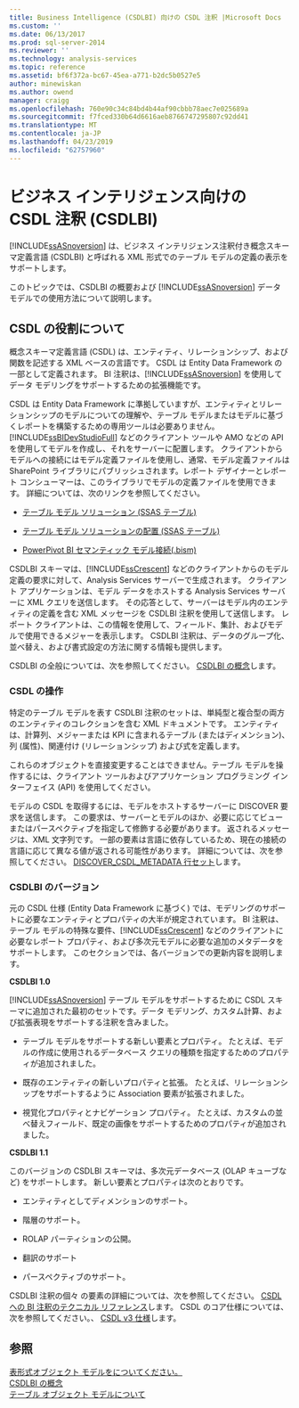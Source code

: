 ```yaml
---
title: Business Intelligence (CSDLBI) 向けの CSDL 注釈 |Microsoft Docs
ms.custom: ''
ms.date: 06/13/2017
ms.prod: sql-server-2014
ms.reviewer: ''
ms.technology: analysis-services
ms.topic: reference
ms.assetid: bf6f372a-bc67-45ea-a771-b2dc5b0527e5
author: minewiskan
ms.author: owend
manager: craigg
ms.openlocfilehash: 760e90c34c84bd4b44af90cbbb78aec7e025689a
ms.sourcegitcommit: f7fced330b64d6616aeb8766747295807c92dd41
ms.translationtype: MT
ms.contentlocale: ja-JP
ms.lasthandoff: 04/23/2019
ms.locfileid: "62757960"
---
```

# <a name="csdl-annotations-for-business-intelligence-csdlbi"></a>ビジネス インテリジェンス向けの CSDL 注釈 (CSDLBI)
  [!INCLUDE[ssASnoversion](../../includes/ssasnoversion-md.md)] は、ビジネス インテリジェンス注釈付き概念スキーマ定義言語 (CSDLBI) と呼ばれる XML 形式でのテーブル モデルの定義の表示をサポートします。  
  
 このトピックでは、CSDLBI の概要および [!INCLUDE[ssASnoversion](../../includes/ssasnoversion-md.md)] データ モデルでの使用方法について説明します。  
  
## <a name="understanding-the-role-of-csdl"></a>CSDL の役割について  
 概念スキーマ定義言語 (CSDL) は、エンティティ、リレーションシップ、および関数を記述する XML ベースの言語です。 CSDL は Entity Data Framework の一部として定義されます。 BI 注釈は、[!INCLUDE[ssASnoversion](../../includes/ssasnoversion-md.md)] を使用してデータ モデリングをサポートするための拡張機能です。  
  
 CSDL は Entity Data Framework に準拠していますが、エンティティとリレーションシップのモデルについての理解や、テーブル モデルまたはモデルに基づくレポートを構築するための専用ツールは必要ありません。 [!INCLUDE[ssBIDevStudioFull](../../includes/ssbidevstudiofull-md.md)] などのクライアント ツールや AMO などの API を使用してモデルを作成し、それをサーバーに配置します。 クライアントからモデルへの接続にはモデル定義ファイルを使用し、通常、モデル定義ファイルは SharePoint ライブラリにパブリッシュされます。レポート デザイナーとレポート コンシューマーは、このライブラリでモデルの定義ファイルを使用できます。 詳細については、次のリンクを参照してください。  
  
-   [テーブル モデル ソリューション &#40;SSAS テーブル&#41;](../tabular-model-solutions-ssas-tabular.md)  
  
-   [テーブル モデル ソリューションの配置 &#40;SSAS テーブル&#41;](../tabular-models/tabular-model-solution-deployment-ssas-tabular.md)  
  
-   [PowerPivot BI セマンティック モデル接続&#40;.bism&#41;](../power-pivot-sharepoint/power-pivot-bi-semantic-model-connection-bism.md)  
  
 CSDLBI スキーマは、[!INCLUDE[ssCrescent](../../includes/sscrescent-md.md)] などのクライアントからのモデル定義の要求に対して、Analysis Services サーバーで生成されます。 クライアント アプリケーションは、モデル データをホストする Analysis Services サーバーに XML クエリを送信します。 その応答として、サーバーはモデル内のエンティティの定義を含む XML メッセージを CSDLBI 注釈を使用して送信します。 レポート クライアントは、この情報を使用して、フィールド、集計、およびモデルで使用できるメジャーを表示します。 CSDLBI 注釈は、データのグループ化、並べ替え、および書式設定の方法に関する情報も提供します。  
  
 CSDLBI の全般については、次を参照してください。 [CSDLBI の概念](https://docs.microsoft.com/bi-reference/csdl/csdlbi-concepts)します。  
  
### <a name="working-with-csdl"></a>CSDL の操作  
 特定のテーブル モデルを表す CSDLBI 注釈のセットは、単純型と複合型の両方のエンティティのコレクションを含む XML ドキュメントです。 エンティティは、計算列、メジャーまたは KPI に含まれるテーブル (またはディメンション)、列 (属性)、関連付け (リレーションシップ) および式を定義します。  
  
 これらのオブジェクトを直接変更することはできません。テーブル モデルを操作するには、クライアント ツールおよびアプリケーション プログラミング インターフェイス (API) を使用してください。  
  
 モデルの CSDL を取得するには、モデルをホストするサーバーに DISCOVER 要求を送信します。 この要求は、サーバーとモデルのほか、必要に応じてビューまたはパースペクティブを指定して修飾する必要があります。 返されるメッセージは、XML 文字列です。 一部の要素は言語に依存しているため、現在の接続の言語に応じて異なる値が返される可能性があります。 詳細については、次を参照してください。 [DISCOVER_CSDL_METADATA 行セット](https://docs.microsoft.com/bi-reference/schema-rowsets/xml/discover-csdl-metadata-rowset)します。  
  
### <a name="csdlbi-versions"></a>CSDLBI のバージョン  
 元の CSDL 仕様 (Entity Data Framework に基づく) では、モデリングのサポートに必要なエンティティとプロパティの大半が規定されています。 BI 注釈は、テーブル モデルの特殊な要件、[!INCLUDE[ssCrescent](../../includes/sscrescent-md.md)] などのクライアントに必要なレポート プロパティ、および多次元モデルに必要な追加のメタデータをサポートします。 このセクションでは、各バージョンでの更新内容を説明します。  
  
 **CSDLBI 1.0**  
  
 [!INCLUDE[ssASnoversion](../../includes/ssasnoversion-md.md)] テーブル モデルをサポートするために CSDL スキーマに追加された最初のセットです。データ モデリング、カスタム計算、および拡張表現をサポートする注釈を含みました。  
  
-   テーブル モデルをサポートする新しい要素とプロパティ。 たとえば、モデルの作成に使用されるデータベース クエリの種類を指定するためのプロパティが追加されました。  
  
-   既存のエンティティの新しいプロパティと拡張。  たとえば、リレーションシップをサポートするように Association 要素が拡張されました。  
  
-   視覚化プロパティとナビゲーション プロパティ。 たとえば、カスタムの並べ替えフィールド、既定の画像をサポートするためのプロパティが追加されました。  
  
 **CSDLBI 1.1**  
  
 このバージョンの CSDLBI スキーマは、多次元データベース (OLAP キューブなど) をサポートします。 新しい要素とプロパティは次のとおりです。  
  
-   エンティティとしてディメンションのサポート。  
  
-   階層のサポート。  
  
-   ROLAP パーティションの公開。  
  
-   翻訳のサポート  
  
-   パースペクティブのサポート。  
  
 CSDLBI 注釈の個々 の要素の詳細については、次を参照してください。 [CSDL への BI 注釈のテクニカル リファレンス](https://docs.microsoft.com/bi-reference/csdl/technical-reference-for-bi-annotations-to-csdl)します。 CSDL のコア仕様については、次を参照してください。、 [CSDL v3 仕様](https://docs.microsoft.com/ef/ef6/modeling/designer/advanced/edmx/csdl-spec)します。  
  
  
## <a name="see-also"></a>参照  
 [表形式オブジェクト モデルをについてください。](representation/understanding-tabular-object-model-at-levels-1050-through-1103.md)   
 [CSDLBI の概念](https://docs.microsoft.com/bi-reference/csdl/csdlbi-concepts)   
 [テーブル オブジェクト モデルについて](representation/understanding-tabular-object-model-at-levels-1050-through-1103.md)  
  
  
